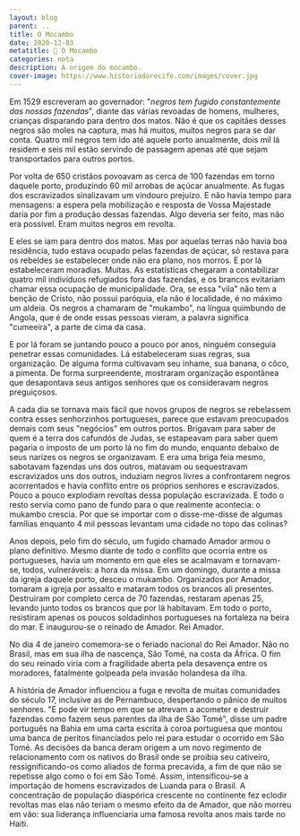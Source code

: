 ```yaml
---
layout: blog
parent: ..
title: O Mocambo
date: 2020-12-03
metatitle: 📓 O Mocambo
categories: nota
description: A origem do mocambo.
cover-image: https://www.historiadorecife.com/images/cover.jpg
---
```


Em 1529 escreveram ao governador: "*negros tem fugido constantemente das nossas fazendas*", diante das várias revoadas de homens, mulheres, crianças disparando para dentro dos matos. Não é que os capitães desses negros são moles na captura, mas há muitos, muitos negros para se dar conta. Quatro mil negros tem ido até aquele porto anualmente, dois mil lá residem e seis mil estão servindo de passagem apenas até que sejam transportados para outros portos.

Por volta de 650 cristãos povoavam as cerca de 100 fazendas em torno daquele porto, produzindo 60 mil arrobas de açúcar anualmente. As fugas dos escravizados sinalizavam um vindouro prejuízo. E não havia tempo para mensagens: a espera pela mobilização e resposta de Vossa Majestade daria por fim a produção dessas fazendas. Algo deveria ser feito, mas não era possível. Eram muitos negros em revolta.

E eles se iam para dentro dos matos. Mas por aquelas terras não havia boa residência, tudo estava ocupado pelas fazendas de açúcar, só restava para os rebeldes se estabelecer onde não era plano, nos morros. E por lá estabeleceram moradias. Muitas. As estatísticas chegaram a contabilizar quatro mil indivíduos refugiados fora das fazendas, e os brancos evitariam chamar essa ocupação de municipalidade. Ora, se essa "vila" não tem a benção de Cristo, não possui paróquia, ela não é localidade, é no máximo um aldeia. Os negros a chamaram de "mukambo", na língua quimbundo de Angola, que é de onde essas pessoas vieram, a palavra significa "cumeeira", a parte de cima da casa.

E por lá foram se juntando pouco a pouco por anos, ninguém conseguia penetrar essas comunidades. Lá estabeleceram suas regras, sua organização. De alguma forma cultivavam seu inhame, sua banana, o côco, a pimenta. De forma surpreendente, mostraram organização espontânea que desapontava seus antigos senhores que os consideravam negros preguiçosos.

A cada dia se tornava mais fácil que novos grupos de negros se rebelassem contra esses senhorzinhos portugueses, parece que estavam preocupados demais com seus "negócios" em outros portos. Brigavam para saber de quem é a terra dos cafundós de Judas, se estapeavam para saber quem pagaria o imposto de um porto lá no fim do mundo, enquanto debaixo de seus narizes os negros se organizavam. E era uma briga feia mesmo, sabotavam fazendas uns dos outros, matavam ou sequestravam escravizados uns dos outros, induziam negros livres a confrontarem negros acorrentados e havia conflito entre os próprios senhores e escravizados. Pouco a pouco explodiam revoltas dessa população escravizada. E todo o resto servia como pano de fundo para o que realmente acontecia: o mukambo crescia. Por que se importar com o disse-me-disse de algumas famílias enquanto 4 mil pessoas levantam uma cidade no topo das colinas?

Anos depois, pelo fim do século, um fugido chamado Amador armou o plano definitivo. Mesmo diante de todo o conflito que ocorria entre os portugueses, havia um momento em que eles se acalmavam e tornavam-se, todos, vulneráveis: a hora da missa. Em um domingo, durante a missa da igreja daquele porto, desceu o mukambo. Organizados por Amador, tomaram a igreja por assalto e mataram todos os brancos ali presentes. Destruiram por completo cerca de 70 fazendas, restaram apenas 25, levando junto todos os brancos que por lá habitavam. Em todo o porto, resistiram apenas os poucos soldadinhos portugueses na fortaleza na beira do mar. E inaugurou-se o reinado de Amador. Rei Amador.

No dia 4 de janeiro comemora-se o feriado nacional do Rei Amador. Não no Brasil, mas em sua ilha de nascença, São Tomé, na costa da África. O fim do seu reinado viria com a fragilidade aberta pela desavença entre os moradores, fatalmente golpeada pela invasão holandesa da ilha.

A história de Amador influenciou a fuga e revolta de muitas comunidades do século 17, inclusive as de Pernambuco, despertando o pânico de muitos senhores. "E pode vir tempo em que se atrevam a acometer e destruir fazendas como fazem seus parentes da ilha de São Tomé", disse um padre português na Bahia em uma carta escrita à coroa portuguesa que montou uma banca de peritos financiados pelo rei para estudar o ocorrido em São Tomé. As decisões da banca deram origem a um novo regimento de relacionamento com os nativos do Brasil onde se proibia seu cativeiro, ressignificando-os como aliados de forma precavida, a fim de que não se repetisse algo como o foi em São Tomé. Assim, intensificou-se a importação de homens escravizados de Luanda para o Brasil. A concentração de população diaspórica crescente no continente fez eclodir revoltas mas elas não teriam o mesmo efeito da de Amador, que não morreu em vão: sua liderança influenciaria uma famosa revolta anos mais tarde no Haiti.